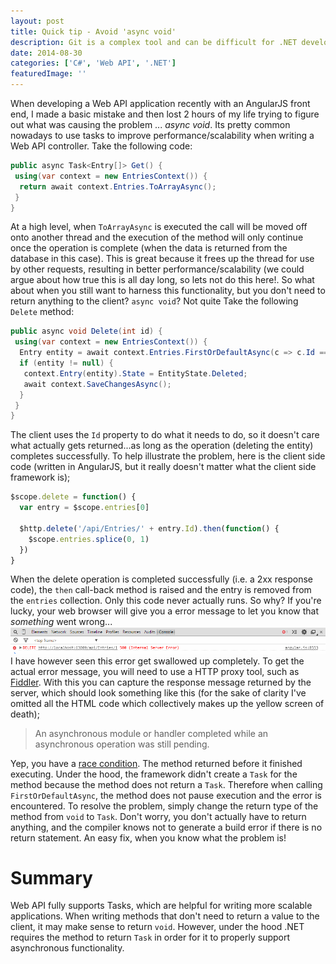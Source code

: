 ```yaml
---
layout: post
title: Quick tip - Avoid 'async void'
description: Git is a complex tool and can be difficult for .NET developers who are not used to using the command line. This post looks at how start putting that right.
date: 2014-08-30
categories: ['C#', 'Web API', '.NET']
featuredImage: ''
---
```


When developing a Web API application recently with an AngularJS front end, I made a basic mistake and then lost 2 hours of my life trying to figure out what was causing the problem ... _async void_. Its pretty common nowadays to use tasks to improve performance/scalability when writing a Web API controller. Take the following code:

```csharp
public async Task<Entry[]> Get() {
 using(var context = new EntriesContext()) {
  return await context.Entries.ToArrayAsync();
 }
}
```

At a high level, when `ToArrayAsync` is executed the call will be moved off onto another thread and the execution of the method will only continue once the operation is complete (when the data is returned from the database in this case). This is great because it frees up the thread for use by other requests, resulting in better performance/scalability (we could argue about how true this is all day long, so lets not do this here!. So what about when you still want to harness this functionality, but you don't need to return anything to the client? `async void`? Not quite Take the following `Delete` method:

```csharp
public async void Delete(int id) {
 using(var context = new EntriesContext()) {
  Entry entity = await context.Entries.FirstOrDefaultAsync(c => c.Id == id);
  if (entity != null) {
   context.Entry(entity).State = EntityState.Deleted;
   await context.SaveChangesAsync();
  }
 }
}
```

The client uses the `Id` property to do what it needs to do, so it doesn't care what actually gets returned...as long as the operation (deleting the entity) completes successfully. To help illustrate the problem, here is the client side code (written in AngularJS, but it really doesn't matter what the client side framework is);

```javascript
$scope.delete = function() {
  var entry = $scope.entries[0]

  $http.delete('/api/Entries/' + entry.Id).then(function() {
    $scope.entries.splice(0, 1)
  })
}
```

When the delete operation is completed successfully (i.e. a 2xx response code), the `then` call-back method is raised and the entry is removed from the `entries` collection. Only this code never actually runs. So why? If you're lucky, your web browser will give you a error message to let you know that _something_ went wrong... ![browser-error](browser-error.png) I have however seen this error get swallowed up completely. To get the actual error message, you will need to use a HTTP proxy tool, such as [Fiddler](http://www.telerik.com/fiddler). With this you can capture the response message returned by the server, which should look something like this (for the sake of clarity I've omitted all the HTML code which collectively makes up the yellow screen of death);

> An asynchronous module or handler completed while an asynchronous operation was still pending.

Yep, you have a [race condition](http://en.wikipedia.org/wiki/Race_condition). The method returned before it finished executing. Under the hood, the framework didn't create a `Task` for the method because the method does not return a `Task`. Therefore when calling `FirstOrDefaultAsync`, the method does not pause execution and the error is encountered. To resolve the problem, simply change the return type of the method from `void` to `Task`. Don't worry, you don't actually have to return anything, and the compiler knows not to generate a build error if there is no return statement. An easy fix, when you know what the problem is!

# Summary

Web API fully supports Tasks, which are helpful for writing more scalable applications. When writing methods that don't need to return a value to the client, it may make sense to return `void`. However, under the hood .NET requires the method to return `Task` in order for it to properly support asynchronous functionality.
